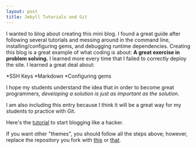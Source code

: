 ```yaml
---
layout: post
title: Jekyll Tutorials and Git
---
```


I wanted to blog about creating this mini blog. I found a great guide after following several tutorials and messing around in the command line, installing/configuring gems, and debugging runtime dependencies. Creating this blog is a great example of what coding is about: **A great exercise in problem solving.** I learned more every time that I failed to correctly deploy the site. I learned a great deal about:

*SSH Keys
*Markdown
*Configuring gems

 I hope my students understand the idea that in order to become great programmers, *developing a solution is just as important as the solution.* 

 I am also including this entry because I think it will be a great way for my students to practice with Git. 

Here's the [tutorial](http://www.smashingmagazine.com/2014/08/01/build-blog-jekyll-github-pages/) to start blogging like a hacker. 

If you want other "themes", you should follow all the steps above; however, replace the repository you fork with [this](https://github.com/mmistakes/skinny-bones-jekyll) or [that](https://github.com/mmistakes/minimal-mistakes). 
